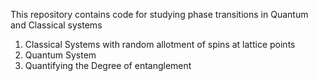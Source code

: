 This repository contains code for studying phase transitions in Quantum and Classical systems
1. Classical Systems with random allotment of spins at lattice points
2. Quantum System
3. Quantifying the Degree of entanglement
